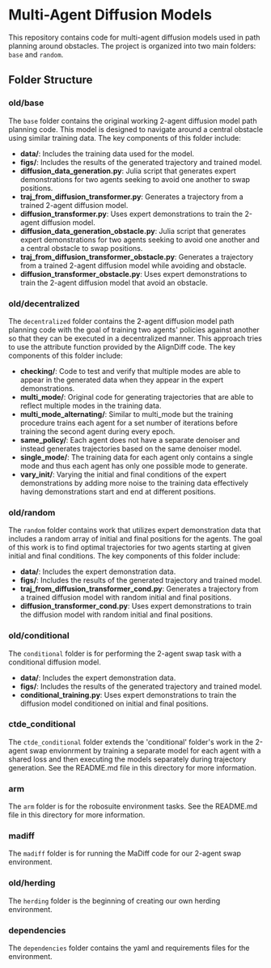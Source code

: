 # Multi-Agent Diffusion Models

This repository contains code for multi-agent diffusion models used in path planning around obstacles. The project is organized into two main folders: `base` and `random`.

## Folder Structure

### old/base
The `base` folder contains the original working 2-agent diffusion model path planning code. This model is designed to navigate around a central obstacle using similar training data. The key components of this folder include:

- **data/**: Includes the training data used for the model.
- **figs/**: Includes the results of the generated trajectory and trained model.
- **diffusion_data_generation.py**: Julia script that generates expert demonstrations for two agents seeking to avoid one another to swap positions.
- **traj_from_diffusion_transformer.py**: Generates a trajectory from a trained 2-agent diffusion model.
- **diffusion_transformer.py**: Uses expert demonstrations to train the 2-agent diffusion model.
- **diffusion_data_generation_obstacle.py**: Julia script that generates expert demonstrations for two agents seeking to avoid one another and a central obstacle to swap positions.
- **traj_from_diffusion_transformer_obstacle.py**: Generates a trajectory from a trained 2-agent diffusion model while avoiding and obstacle.
- **diffusion_transformer_obstacle.py**: Uses expert demonstrations to train the 2-agent diffusion model that avoid an obstacle.


### old/decentralized
The `decentralized` folder contains the 2-agent diffusion model path planning code with the goal of training two agents' policies against another so that they can be executed in a decentralized manner. This approach tries to use the attribute function provided by the AlignDiff code. The key components of this folder include:

- **checking/**: Code to test and verify that multiple modes are able to appear in the generated data when they appear in the expert demonstrations.
- **multi_mode/**: Original code for generating trajectories that are able to reflect multiple modes in the training data.
- **multi_mode_alternating/**: Similar to multi_mode but the training procedure trains each agent for a set number of iterations before training the second agent during every epoch.
- **same_policy/**: Each agent does not have a separate denoiser and instead generates trajectories based on the same denoiser model.
- **single_mode/**: The training data for each agent only contains a single mode and thus each agent has only one possible mode to generate.
- **vary_init/**: Varying the initial and final conditions of the expert demonstrations by adding more noise to the training data effectively having demonstrations start and end at different positions.

### old/random
The `random` folder contains work that utilizes expert demonstration data that includes a random array of initial and final positions for the agents. The goal of this work is to find optimal trajectories for two agents starting at given initial and final conditions. The key components of this folder include:

- **data/**: Includes the expert demonstration data.
- **figs/**: Includes the results of the generated trajectory and trained model.
- **traj_from_diffusion_transformer_cond.py**: Generates a trajectory from a trained diffusion model with random initial and final positions.
- **diffusion_transformer_cond.py**: Uses expert demonstrations to train the diffusion model with random initial and final positions.

### old/conditional
The `conditional` folder is for performing the 2-agent swap task with a conditional diffusion model.
- **data/**: Includes the expert demonstration data.
- **figs/**: Includes the results of the generated trajectory and trained model.
- **conditional_training.py**: Uses expert demonstrations to train the diffusion model conditioned on initial and final positions.

### ctde_conditional
The `ctde_conditional` folder extends the 'conditional' folder's work in the 2-agent swap envionrment by training a separate model for each agent with a shared loss and then executing the models separately during trajectory generation. See the README.md file in this directory for more information.

### arm
The `arm` folder is for the robosuite environment tasks. See the README.md file in this directory for more information.

### madiff
The `madiff` folder is for running the MaDiff code for our 2-agent swap environment.

### old/herding
The `herding` folder is the beginning of creating our own herding environment.

### dependencies
The `dependencies` folder contains the yaml and requirements files for the environment.
